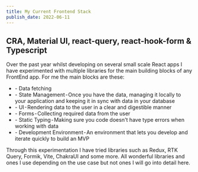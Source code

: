 ```yaml
---
title: My Current Frontend Stack
publish_date: 2022-06-11
---
```


## CRA, Material UI, react-query, react-hook-form & Typescript

Over the past year whilst developing on several small scale React apps I have experimented with multiple libraries for the main building blocks of any FrontEnd app. For me the main blocks are these:

<ul>
<li>- Data fetching</li>
<li>- State Management - Once you have the data, managing it locally to your application and keeping it in sync with data in your database</li>
<li>- UI - Rendering data to the user in a clear and digestible manner</li>
<li>- Forms - Collecting required data from the user</li>
<li>- Static Typing - Making sure you code doesn't have type errors when working with data</li>
<li>- Development Environment - An environment that lets you develop and iterate quickly to build an MVP</li>
</ul>

Through this experimentation I have tried libraries such as Redux, RTK Query, Formik, Vite, ChakraUI and some more. All wonderful libraries and ones I use depending on the use case but not ones I will go into detail here.


